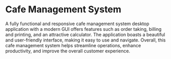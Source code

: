 # Cafe Management System


A fully functional and responsive cafe management system desktop application with a modern GUI offers features such as order taking, billing and printing, and an attractive calculator. The application boasts a beautiful and user-friendly interface, making it easy to use and navigate. Overall, this cafe management system helps streamline operations, enhance productivity, and improve the overall customer experience.


